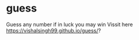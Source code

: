 # guess

Guess any number if in luck you may win Vissit here https://vishalsingh99.github.io/guess/?

